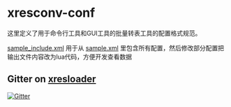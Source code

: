 xresconv-conf
==========

这里定义了用于命令行工具和GUI工具的批量转表工具的配置格式规范。

[sample_include.xml](sample_include.xml) 用于从 [sample.xml](sample.xml) 里包含所有配置，然后修改部分配置把输出文件内容改为lua代码，方便开发查看数据

Gitter on [xresloader](https://github.com/xresloader/xresloader)
------
[![Gitter](https://badges.gitter.im/xresloader/xresloader.svg)](https://gitter.im/xresloader/xresloader?utm_source=badge&utm_medium=badge&utm_campaign=pr-badge)